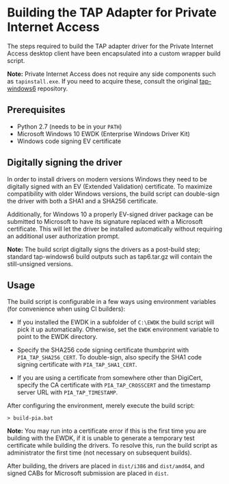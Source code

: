 # Building the TAP Adapter for Private Internet Access

The steps required to build the TAP adapter driver for the Private Internet Access desktop client have been encapsulated into a custom wrapper build script.

**Note:** Private Internet Access does not require any side components such as `tapinstall.exe`. If you need to acquire these, consult the original [tap-windows6](https://github.com/OpenVPN/tap-windows6) repository.

## Prerequisites

- Python 2.7 (needs to be in your `PATH`)
- Microsoft Windows 10 EWDK (Enterprise Windows Driver Kit)
- Windows code signing EV certificate

## Digitally signing the driver

In order to install drivers on modern versions Windows they need to be digitally signed with an EV (Extended Validation) certificate. To maximize compatibility with older Windows versions, the build script can double-sign the driver with both a SHA1 and a SHA256 certificate.

Additionally, for Windows 10 a properly EV-signed driver package can be submitted to Microsoft to have its signature replaced with a Microsoft certificate. This will let the driver be installed automatically without requiring an additional user authorization prompt.

**Note:** The build script digitally signs the drivers as a post-build step; standard tap-windows6 build outputs such as tap6.tar.gz will contain the still-unsigned versions.

## Usage

The build script is configurable in a few ways using environment variables (for convenience when using CI builders):

- If you installed the EWDK in a subfolder of `C:\EWDK` the build script will pick it up automatically. Otherwise, set the `EWDK` environment variable to point to the EWDK directory.

- Specify the SHA256 code signing certificate thumbprint with `PIA_TAP_SHA256_CERT`. To double-sign, also specify the SHA1 code signing certificate with `PIA_TAP_SHA1_CERT`.

- If you are using a certificate from somewhere other than DigiCert, specify the CA certificate with `PIA_TAP_CROSSCERT` and the timestamp server URL with `PIA_TAP_TIMESTAMP`.

After configuring the environment, merely execute the build script:

```shell
> build-pia.bat
```

**Note:** You may run into a certificate error if this is the first time you are building with the EWDK, if it is unable to generate a temporary test certificate while building the drivers. To resolve this, run the build script as administrator the first time (not necessary on subsequent builds).

After building, the drivers are placed in `dist/i386` and `dist/amd64`, and signed CABs for Microsoft submission are placed in `dist`.
